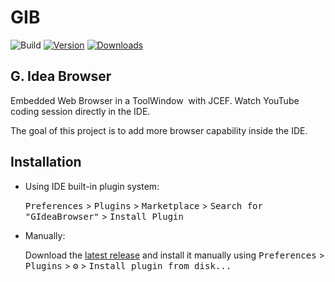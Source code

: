 # GIB

![Build](https://github.com/Jonatha1983/GIB/workflows/Build/badge.svg)
[![Version](https://img.shields.io/jetbrains/plugin/v/PLUGIN_ID.svg)](https://plugins.jetbrains.com/plugin/PLUGIN_ID)
[![Downloads](https://img.shields.io/jetbrains/plugin/d/PLUGIN_ID.svg)](https://plugins.jetbrains.com/plugin/PLUGIN_ID)

## G. Idea Browser

<!-- Plugin description -->
Embedded Web Browser in a ToolWindow  with JCEF. 
Watch YouTube coding session directly in the IDE.

The goal of this project is to add more browser capability inside the IDE. 
<!-- Plugin description end -->

## Installation

- Using IDE built-in plugin system:
  
  <kbd>Preferences</kbd> > <kbd>Plugins</kbd> > <kbd>Marketplace</kbd> > <kbd>Search for "GIdeaBrowser"</kbd> >
  <kbd>Install Plugin</kbd>
  
- Manually:

  Download the [latest release](https://github.com/Jonatha1983/GIB/releases/latest) and install it manually using
  <kbd>Preferences</kbd> > <kbd>Plugins</kbd> > <kbd>⚙️</kbd> > <kbd>Install plugin from disk...</kbd>

 
